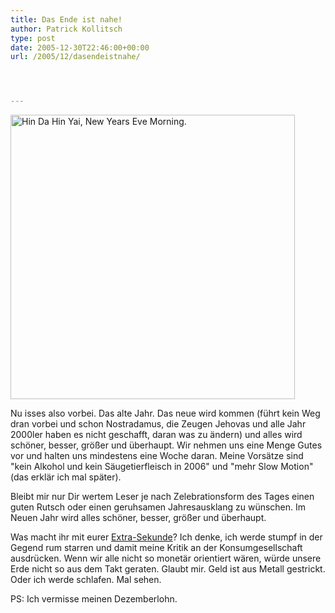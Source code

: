 ```yaml
---
title: Das Ende ist nahe!
author: Patrick Kollitsch
type: post
date: 2005-12-30T22:46:00+00:00
url: /2005/12/dasendeistnahe/




---
```

[<img width="455" src="//static.flickr.com/42/79628578_8368acd571.jpg" alt="Hin Da Hin Yai, New Years Eve Morning." />][1]

Nu isses also vorbei. Das alte Jahr. Das neue wird kommen (f&uuml;hrt kein Weg dran vorbei und schon Nostradamus, die Zeugen Jehovas und alle Jahr 2000ler haben es nicht geschafft, daran was zu &auml;ndern) und alles wird sch&ouml;ner, besser, gr&ouml;&szlig;er und &uuml;berhaupt. Wir nehmen uns eine Menge Gutes vor und halten uns mindestens eine Woche daran. Meine Vors&auml;tze sind "kein Alkohol und kein S&auml;ugetierfleisch in 2006" und "mehr Slow Motion" (das erkl&auml;r ich mal sp&auml;ter).

Bleibt mir nur Dir wertem Leser je nach Zelebrationsform des Tages einen guten Rutsch oder einen geruhsamen Jahresausklang zu w&uuml;nschen. Im Neuen Jahr wird alles sch&ouml;ner, besser, gr&ouml;&szlig;er und &uuml;berhaupt.

Was macht ihr mit eurer [Extra-Sekunde][2]? Ich denke, ich werde stumpf in der Gegend rum starren und damit meine Kritik an der Konsumgesellschaft ausdr&uuml;cken. Wenn wir alle nicht so monet&auml;r orientiert w&auml;ren, w&uuml;rde unsere Erde nicht so aus dem Takt geraten. Glaubt mir. Geld ist aus Metall gestrickt. Oder ich werde schlafen. Mal sehen.

PS: Ich vermisse meinen Dezemberlohn.

 [1]: http://www.flickr.com/photos/schreibblogade/79628578/ "Hin Da Hin Yai, New Years Eve Morning."
 [2]: http://www.netzeitung.de/wissenschaft/374596.html
